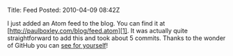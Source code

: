 Title: Feed
Posted: 2010-04-09 08:42Z

I just added an Atom feed to the blog. You can find it at [http://paulboxley.com/blog/feed.atom][1]. It was actually quite straightforward to add this and took about 5 commits. Thanks to the wonder of GitHub you can [see for yourself][2]!

  [1]: http://paulboxley.com/blog/feed.atom
  [2]: http://github.com/baxter/paulboxley.com/commits/master